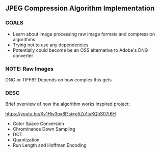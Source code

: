 ## JPEG Compression Algorithm Implementation

### GOALS

- Learn about image processing raw image formats and compression algorithms
- Trying not to use any dependencies
- Potentially could become be an OSS alternative to Adobe's DNG converter

### NOTE: Raw Images
DNG or TIFF6? Depends on how complex this gets

### DESC

Brief overview of how the algorithm works inspired project:

https://youtu.be/Kv1Hiv3ox8I?si=o5Zu1iuKQhS07t6H

- Color Space Conversion 
- Chrominance Down Sampling
- DCT
- Quantization
- Run Length and Hoffman Encoding
